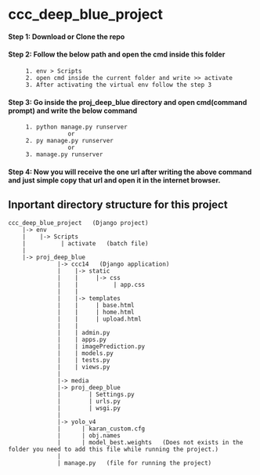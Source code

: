 # ccc_deep_blue_project


#### Step 1: Download or Clone the repo
#### Step 2: Follow the below path and open the cmd inside this folder
         1. env > Scripts 
         2. open cmd inside the current folder and write >> activate
         3. After activating the virtual env follow the step 3
#### Step 3: Go inside the proj_deep_blue directory and open cmd(command prompt) and write the below command
         1. python manage.py runserver
                     or
         2. py manage.py runserver
                     or
         3. manage.py runserver
#### Step 4: Now you will receive the one url after writing the above command and just simple copy that url and open it in the internet browser.

## Inportant directory structure for this project

    ccc_deep_blue_project   (Django project)
        |-> env
        |    |-> Scripts
        |          | activate   (batch file)
        |
        |-> proj_deep_blue
                  |-> ccc14   (Django application)
                  |    |-> static
                  |    |     |-> css
                  |    |          | app.css
                  |    |
                  |    |-> templates
                  |    |     | base.html
                  |    |     | home.html
                  |    |     | upload.html
                  |    |
                  |    | admin.py 
                  |    | apps.py
                  |    | imagePrediction.py
                  |    | models.py
                  |    | tests.py
                  |    | views.py
                  |
                  |-> media   
                  |-> proj_deep_blue
                  |        | Settings.py
                  |        | urls.py
                  |        | wsgi.py
                  |
                  |-> yolo_v4   
                  |      | karan_custom.cfg   
                  |      | obj.names  
                  |      | model_best.weights   (Does not exists in the folder you need to add this file while running the project.)
                  |
                  | manage.py   (file for running the project)
